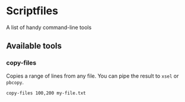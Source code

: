 # Scriptfiles

A list of handy command-line tools

## Available tools

### copy-files

Copies a range of lines from any file. You can pipe the result to ```xsel``` or ```pbcopy```.

```
copy-files 100,200 my-file.txt
```
